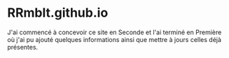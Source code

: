 # RRmblt.github.io

J'ai commencé à concevoir ce site en Seconde et l'ai terminé en Première où j'ai pu ajouté quelques informations ainsi que mettre à jours celles déjà présentes.
